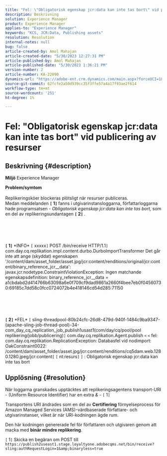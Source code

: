 ```yaml
---
title: "Fel: \"Obligatorisk egenskap jcr:data kan inte tas bort\" vid publicering av resurser"
description: Beskrivning
solution: Experience Manager
product: Experience Manager
applies-to: "Experience Manager"
keywords: "KCS, JCR:Data, Publishing assets"
resolution: Resolution
internal-notes: null
bug: false
article-created-by: Amol Mahajan
article-created-date: "5/30/2023 12:27:31 PM"
article-published-by: Amol Mahajan
article-published-date: "5/30/2023 1:36:21 PM"
version-number: 2
article-number: KA-22090
dynamics-url: "https://adobe-ent.crm.dynamics.com/main.aspx?forceUCI=1&pagetype=entityrecord&etn=knowledgearticle&id=3ca9b754-e5fe-ed11-8f6e-6045bd0065b6"
source-git-commit: 62fcfe2a50d939cc35f3ffe57a4a17f93ae2f614
workflow-type: tm+mt
source-wordcount: '251'
ht-degree: 1%

---
```


# Fel: &quot;Obligatorisk egenskap jcr:data kan inte tas bort&quot; vid publicering av resurser

## Beskrivning {#description}

<b>Miljö</b>
Experience Manager


<b>Problem/symtom</b><br><br>Replikeringsköer blockeras plötsligt när resurser publiceras. 
<br>Medan meddelanden <b>`[` 1`]` </b> fanns i utgivarinstansloggarna, författarloggarna hade programsatsen - *Obligatorisk egenskap jcr:data kan inte tas bort,* som en del av replikeringsundantagen <b>`[` 2`]` </b>.<br><br> <br><br> <br><br><b>`[` 1`]` </b> \*INFO\* `[` xxxxx`]`  POST /bin/receive HTTP/1.1`]`  com.day.cq.replikation.impl.content.durbo.DurboImportTransformer Det går inte att ange (skyddat) egenskapen &#39;/content/dam/asset_folder/asset.jpg/jcr:content/renditions/original/jcr:content/binary_reference_jcr__data&#39;: javax.jcr.nodetype.ConstraintViolationException: Ingen matchande egenskapsdefinition: binary_reference_jcr__data = a1cbdabd2d414766b63098a6e0f709cf9dad9861a2660f4bee7eb0f0456073 0:69185c7dd58c0fcc0724072b4e418146cd54d285:71150<br><br> <br><br> <br><br><b>`[` 2`]` </b> \*FEL\* `[` sling-threadpool-80b24cfc-26d8-479d-940f-1484c9ba9347-(apache-sling-job-thread-pool)-34-com_day_cq_replication_job_publish1usast1(com/day/cq/pool/pool replikering/jobb/publicering)`]`  com.day.cq.replikation.Agent.publish `<` `<`  fel: com.day.cq.replikation.ReplicationException: Databasfel vid nodimport: OakConstraint0022: /content/dam/asset_folder/asset.jpg/jcr:content/renditions/cq5dam.web.1280.1280.jpeg/jcr:content`[` `[` nt:resurs`]` `]` : Obligatorisk egenskap jcr:data kan inte tas bort<br>

## Upplösning {#resolution}


När loggarna granskades upptäcktes att replikeringsagentens transport-URI - (Uniform Resource Identifier) har en extra *&amp;* - `[` 1`]`

Transportens URI ändrades som en del av <b>Certifiering</b> förnyelseprocess för Amazon Managed Services (AMS)-värdbaserade författare- och utgivarinstanser, vilket är när URI-kodningen ägde rum.

Den här kodningen genererade fel för författaren och utgivaren genom att macka med <b>binär mindre replikering</b>.



`[` 1`]`  Skicka en begäran om POST till `https://publish2useast1.stage.loyaltyone.adobecqms.net/bin/receive?sling:authRequestLogin=1&amp;binaryless=true`
